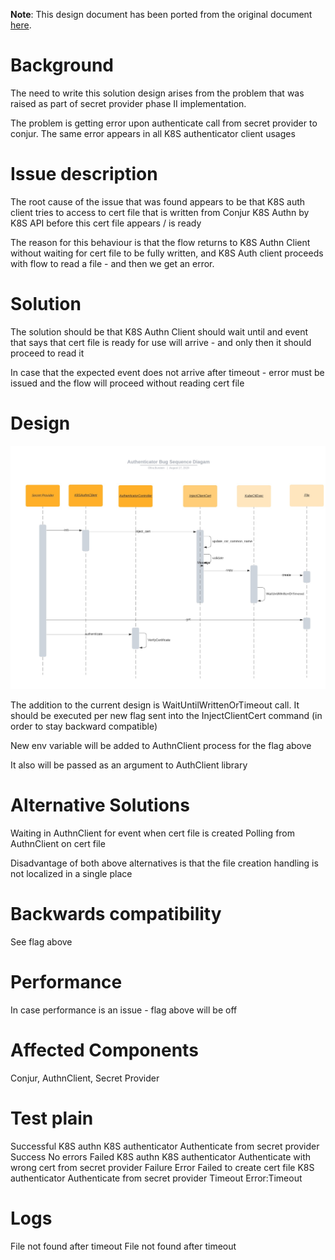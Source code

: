 **Note**: This design document has been ported from the original document
[here](https://github.com/cyberark/conjur/issues/524).

# Background
The need to write this solution design arises from the problem that was raised as part of secret provider phase II implementation.

The problem is getting error upon authenticate call from secret provider to conjur. The same error appears in all K8S authenticator client usages

# Issue description
The root cause of the issue that was found appears to be that K8S auth client tries to access to cert file that is written from Conjur K8S Authn by K8S API before this cert file appears / is ready

The reason for this behaviour is that the flow returns to K8S Authn Client without waiting for cert file to be fully written, and K8S Auth client proceeds with flow to read a file - and then we get an error.

# Solution
The solution should be that K8S Authn Client should wait until and event that says that cert file is ready for use will arrive - and only then it should proceed to read it

In case that the expected event does not arrive after timeout - error must be issued and the flow will proceed without reading cert file

# Design

![Sequence Diagram](images/authenticators_bug_sequence_diagram.jpeg)

The addition to the current design is WaitUntilWrittenOrTimeout call. It should be executed per new flag sent into the InjectClientCert command (in order to stay backward compatible)

New env variable will be added to AuthnClient process for the flag above

It also will be passed as an argument to AuthClient library

# Alternative Solutions

Waiting in AuthnClient for event when cert file is created
Polling from AuthnClient on cert file

Disadvantage of both above alternatives is that the file creation handling is not localized in a single place

# Backwards compatibility

See flag above

# Performance

In case performance is an issue - flag above will be off

# Affected Components
Conjur, AuthnClient, Secret Provider

# Test plain
Successful K8S authn	K8S authenticator	Authenticate from secret provider	Success	No errors
Failed K8S authn	K8S authenticator	Authenticate with wrong cert from secret provider	Failure	Error
Failed to create cert file	K8S authenticator	Authenticate from secret provider	Timeout	Error:Timeout

# Logs

File not found after timeout	File not found after timeout
